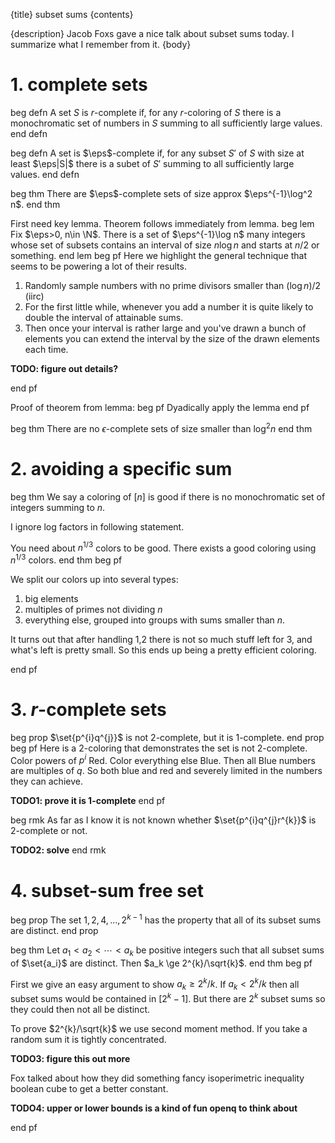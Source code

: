 {title}
subset sums
{contents}

{description}
Jacob Foxs gave a nice talk about subset sums today. I summarize
what I remember from it.
{body}

# 1. complete sets

beg defn
A set $S$ is $r$-complete if, for any $r$-coloring of $S$ there
is a monochromatic set of numbers in $S$ summing to all
sufficiently large values.
end defn

beg defn
A set is $\eps$-complete if, for any subset $S'$ of $S$ with size at
least $\eps|S|$ there is a subet of $S'$ summing to all
sufficiently large values.
end defn

beg thm
There are $\eps$-complete sets of size approx $\eps^{-1}\log^2
n$.
end thm

First need key lemma. Theorem follows immediately from lemma.
beg lem
Fix $\eps>0, n\in \N$.
There is a set of $\eps^{-1}\log n$ many integers whose set of
subsets contains an interval of size $n\log n$ and starts at $n/2$ or something.
end lem
beg pf
Here we highlight the general technique that seems to be powering
a lot of their results.

1. Randomly sample numbers with no prime divisors smaller than $(\log n)/2$ (iirc)
2. For the first little while, whenever you add a number it is
   quite likely to double the interval of attainable sums.
3. Then once your interval is rather large and you've drawn a
   bunch of elements you can extend the interval by the size of
   the drawn elements each time.

**TODO: figure out details?**

end pf

Proof of theorem from lemma:
beg pf
Dyadically apply the lemma
end pf

beg thm
There are no $\epsilon$-complete sets of size smaller than
$\log^2 n$
end thm


# 2. avoiding a specific sum

beg thm
We say a coloring of $[n]$ is good if there is no monochromatic
set of integers summing to  $n$.

I ignore log factors in following statement.

You need about $n^{1/3}$ colors to be good.
There exists a good coloring using $n^{1/3}$ colors.
end thm
beg pf

We split our colors up into several types:

1. big elements
2. multiples of primes not dividing $n$
3. everything else, grouped into groups with sums smaller than $n$.

It turns out that after handling 1,2 there is not so much stuff
left for 3, and what's left is pretty small. So this ends up
being a pretty efficient coloring.

end pf

# 3. $r$-complete sets

beg prop
$\set{p^{i}q^{j}}$ is not $2$-complete, but it is $1$-complete.
end prop
beg pf
Here is a 2-coloring that demonstrates the set is not 2-complete. 
Color powers of $p^{i}$ Red. Color everything else Blue.
Then all Blue numbers are multiples of $q$. So both blue and red
and severely limited in the numbers they can achieve.

**TODO1: prove it  is 1-complete**
end pf

beg rmk
As far as I know it is not known whether $\set{p^{i}q^{j}r^{k}}$ is $2$-complete or not.

**TODO2: solve**
end rmk

# 4. subset-sum free set

beg prop
The set $1,2,4,\ldots, 2^{k-1}$ has the property that all of its
subset sums are distinct.
end prop

beg thm
Let $a_1<a_2<\cdots <a_k$ be positive integers such that
all subset sums of $\set{a_i}$ are distinct.
Then $a_k \ge 2^{k}/\sqrt{k}$.
end thm
beg pf

First we give an easy argument to show $a_k \ge 2^{k}/k$.
If $a_k<2^{k}/k$ then all subset sums would be contained in $[2^{k}-1]$.
But there are $2^{k}$ subset sums so they could then not all be
distinct.

To prove $2^{k}/\sqrt{k}$ we use second moment method.
If you take a random sum it is tightly concentrated.

**TODO3: figure this out more**

Fox talked about how they did something fancy isoperimetric
inequality boolean cube to get a better constant.

**TODO4: upper or lower bounds is a kind of fun openq to think about**

end pf

